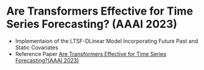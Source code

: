 # Are Transformers Effective for Time Series Forecasting? (AAAI 2023)
- Implementaion of the LTSF-DLinear Model Incorporating Future Past and Static Covariates
- Reference Paper [Are Transformers Effective for Time Series Forecasting?(AAAI 2023)](https://arxiv.org/pdf/2205.13504.pdf)
